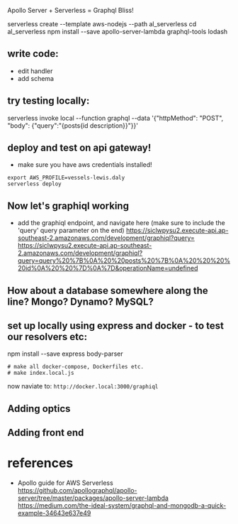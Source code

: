 Apollo Server + Serverless = Graphql Bliss!


serverless create --template aws-nodejs --path al_serverless
cd al_serverless
npm install --save apollo-server-lambda graphql-tools lodash

## write code:
- edit handler
- add schema


## try testing locally:
serverless invoke local --function graphql --data '{"httpMethod": "POST",  "body": {"query":"{posts{id description}}"}}'


## deploy and test on api gateway!

- make sure you have aws credentials installed!

```
export AWS_PROFILE=vessels-lewis.daly
serverless deploy
```

## Now let's graphiql working
- add the graphiql endpoint, and navigate here (make sure to include the 'query' query parameter on the end)
 https://siclwpysu2.execute-api.ap-southeast-2.amazonaws.com/development/graphiql?query=
 https://siclwpysu2.execute-api.ap-southeast-2.amazonaws.com/development/graphiql?query=query%20%7B%0A%20%20posts%20%7B%0A%20%20%20%20id%0A%20%20%7D%0A%7D&operationName=undefined


## How about a database somewhere along the line? Mongo? Dynamo? MySQL?

## set up locally using express and docker - to test our resolvers etc:

npm install --save express body-parser
```
# make all docker-compose, Dockerfiles etc.
# make index.local.js
```

now naviate to:
`http://docker.local:3000/graphiql`

## Adding optics

## Adding front end


# references
- Apollo guide for AWS Serverless
https://github.com/apollographql/apollo-server/tree/master/packages/apollo-server-lambda
https://medium.com/the-ideal-system/graphql-and-mongodb-a-quick-example-34643e637e49
